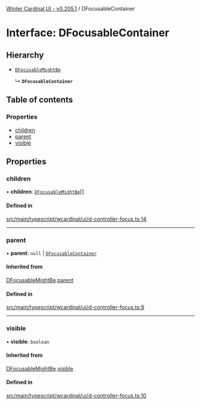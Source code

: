 [Winter Cardinal UI - v0.205.1](../index.md) / DFocusableContainer

# Interface: DFocusableContainer

## Hierarchy

- [`DFocusableMightBe`](DFocusableMightBe.md)

  ↳ **`DFocusableContainer`**

## Table of contents

### Properties

- [children](DFocusableContainer.md#children)
- [parent](DFocusableContainer.md#parent)
- [visible](DFocusableContainer.md#visible)

## Properties

### children

• **children**: [`DFocusableMightBe`](DFocusableMightBe.md)[]

#### Defined in

[src/main/typescript/wcardinal/ui/d-controller-focus.ts:14](https://github.com/winter-cardinal/winter-cardinal-ui/blob/v0.205.1/src/main/typescript/wcardinal/ui/d-controller-focus.ts#L14)

___

### parent

• **parent**: ``null`` \| [`DFocusableContainer`](DFocusableContainer.md)

#### Inherited from

[DFocusableMightBe](DFocusableMightBe.md).[parent](DFocusableMightBe.md#parent)

#### Defined in

[src/main/typescript/wcardinal/ui/d-controller-focus.ts:9](https://github.com/winter-cardinal/winter-cardinal-ui/blob/v0.205.1/src/main/typescript/wcardinal/ui/d-controller-focus.ts#L9)

___

### visible

• **visible**: `boolean`

#### Inherited from

[DFocusableMightBe](DFocusableMightBe.md).[visible](DFocusableMightBe.md#visible)

#### Defined in

[src/main/typescript/wcardinal/ui/d-controller-focus.ts:10](https://github.com/winter-cardinal/winter-cardinal-ui/blob/v0.205.1/src/main/typescript/wcardinal/ui/d-controller-focus.ts#L10)
